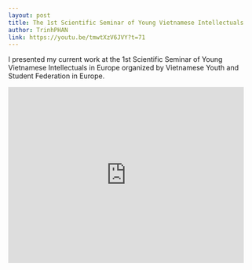```yaml
---
layout: post
title: The 1st Scientific Seminar of Young Vietnamese Intellectuals
author: TrinhPHAN
link: https://youtu.be/tmwtXzV6JVY?t=71
---
```


I presented my current work at the 1st Scientific Seminar of Young Vietnamese Intellectuals in Europe organized by Vietnamese Youth and Student Federation in Europe.


<iframe width="480" height="360" src="https://www.youtube.com/embed/tmwtXzV6JVY?start=71" frameborder="0"> </iframe>

